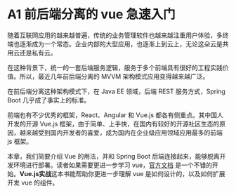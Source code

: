 # A1 前后端分离的 vue 急速入门

随着互联网应用的越来越普遍，传统的业务管理软件也越来越注重用户体验，多终端也逐渐成为一个常态。企业内部的大型应用，也逐渐上到云上，无论这朵云是共用云还是私有云。

在这种背景下，统一的一套后端服务逻辑，服务于多个前端具有很好的工程实践价值。所以，最近几年前后端分离的 MVVM 架构模式应用变得越来越广泛。

在前后端分离这种架构模式下，在 Java EE 领域，后端 REST 服务方式，Spring Boot 几乎成了事实上的标准。

前端也有不少优秀的框架，React、Angular 和 Vue.js 都各有侧重点。其中国人开发的开源 Vue.js 框架，由于简单、上手快，在国内有较好的开源社区生态的原因，越来越受到国内开发者的喜爱，成为国内在企业级应用领域应用最多的前端 js 框架。

本章，我们简要介绍 Vue 的用法，并和 Spring Boot 后端连接起来，能够脱离开发环境进行部署。读者如果需要更进一步学习 vue，[官方文档](https://cn.vuejs.org/v2/guide/) 是一个不错的开始。**Vue.js实战**这本书能帮助你更进一步理解 vue 是如何设计的，以及如何扩展开发 vue 的组件。
